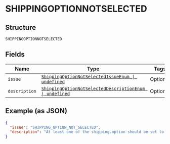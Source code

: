 
# SHIPPINGOPTIONNOTSELECTED

## Structure

`SHIPPINGOPTIONNOTSELECTED`

## Fields

| Name | Type | Tags | Description |
|  --- | --- | --- | --- |
| `issue` | [`ShippingOptionNotSelectedIssueEnum \| undefined`](../../doc/models/shipping-option-not-selected-issue-enum.md) | Optional | - |
| `description` | [`ShippingOptionNotSelectedDescriptionEnum \| undefined`](../../doc/models/shipping-option-not-selected-description-enum.md) | Optional | - |

## Example (as JSON)

```json
{
  "issue": "SHIPPING_OPTION_NOT_SELECTED",
  "description": "At least one of the shipping.option should be set to 'selected = true'."
}
```

